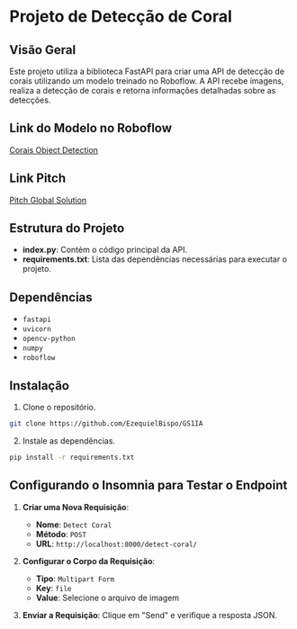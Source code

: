 # Projeto de Detecção de Coral

## Visão Geral

Este projeto utiliza a biblioteca FastAPI para criar uma API de detecção de corais utilizando um modelo treinado no Roboflow. A API recebe imagens, realiza a detecção de corais e retorna informações detalhadas sobre as detecções.

## Link do Modelo no Roboflow

[Corais Object Detection](https://universe.roboflow.com/bxspoworkspace/corais)

## Link Pitch

[Pitch Global Solution](https://youtu.be/ungfwR4FQ4M)

## Estrutura do Projeto

- **index.py**: Contém o código principal da API.
- **requirements.txt**: Lista das dependências necessárias para executar o projeto.

## Dependências

- `fastapi`
- `uvicorn`
- `opencv-python`
- `numpy`
- `roboflow`

## Instalação

1. Clone o repositório.

```sh
git clone https://github.com/EzequielBispo/GS1IA
```

2. Instale as dependências.

```sh
pip install -r requirements.txt
```

## Configurando o Insomnia para Testar o Endpoint

1. **Criar uma Nova Requisição**:
   - **Nome**: `Detect Coral`
   - **Método**: `POST`
   - **URL**: `http://localhost:8000/detect-coral/`

2. **Configurar o Corpo da Requisição**:
   - **Tipo**: `Multipart Form`
   - **Key**: `file`
   - **Value**: Selecione o arquivo de imagem

3. **Enviar a Requisição**: Clique em "Send" e verifique a resposta JSON.
